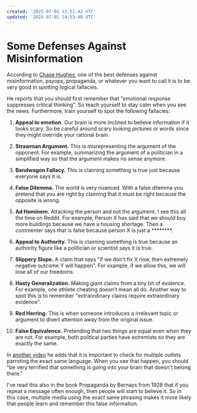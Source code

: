 ```yaml
---
created: '2025-07-01 13:51:42 UTC'
updated: '2025-07-01 14:53:40 UTC'
---
```


# Some Defenses Against Misinformation

According to [Chase Hughes](https://www.youtube.com/watch?v=b3AN2wY4qAM), one of the best defenses against misinformation, psyops, propaganda, or whatever you want to call it is to be very good in spotting logical fallacies.

He reports that you should first remember that "emotional response suppresses critical thinking". So teach yourself to stay calm when you see the news. Furthermore, train yourself to spot the following fallacies:

1. **Appeal to emotion.** Our brain is more inclined to believe information if it looks scary. So be careful around scary looking pictures or words since they might override your rational brain.

1. **Strawman Argument.** This is misrepresenting the argument of the opponent. For example, summarizing the argument of a politician in a simplified way so that the argument makes no sense anymore.

1. **Bandwagon Fallacy.** This is claiming something is true just because everyone says it is.

1. **False Dilemma.** The world is very nuanced. With a false dilemma you pretend that you are right by claiming that it must be right because the opposite is wrong.

1. **Ad Hominem.** Attacking the person and not the argument. I see this all the time on Reddit. For example, Person X has said that we should buy more buildings because we have a housing shortage. Then a commenter says that is false because person X is just a ********.

1. **Appeal to Authority.** This is claiming something is true because an authority figure like a politician or scientist says it is true.

1. **Slippery Slope.** A claim that says "if we don't fix X now, then extremely negative outcome Y will happen". For example, if we allow this, we will lose all of our freedoms.

1. **Hasty Generalization.** Making giant claims from a tiny bit of evidence. For example, one athlete cheating doesn't mean all do. Another way to spot this is to remember "extraordinary claims require extraordinary evidence".

1. **Red Herring.** This is when someone introduces a irrelevant topic or argument to divert attention away from the original issue.

1. **False Equivalence.** Pretending that two things are equal even when they are not. For example, both political parties have extremists so they are exactly the same.

In [another video](https://www.youtube.com/watch?v=nTpQq1a9zhI) he adds that it is important to check for multiple outlets parroting the exact same language.
When you see that happen, you should "be very terrified that something is going into your brain that doesn't belong there."

I've read this also in the book Propaganda by Bernays from 1928 that if you repeat a message often enough, then people will start to believe it. So in this case, multiple media using the exact same phrasing makes it more likely that people learn and remember this false information.

